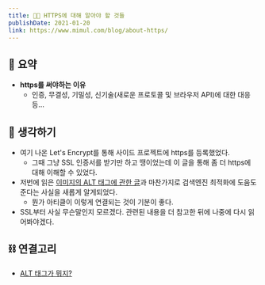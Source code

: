 ```yaml
---
title: 👩‍🎤 HTTPS에 대해 알아야 할 것들 
publishDate: 2021-01-20
link: https://www.mimul.com/blog/about-https/
---
```


## 📝 요약 

- **https를 써야하는 이유** 
  - 인증, 무결성, 기밀성, 신기술(새로운 프로토콜 및 브라우저 API)에 대한 대응 등...

## 🤔 생각하기  
- 여기 나온 Let's Encrypt를 통해 사이드 프로젝트에 https를 등록했었다.  
    - 그때 그냥 SSL 인증서를 받기만 하고 땡이었는데 이 글을 통해 좀 더 https에 대해 이해할 수 있었다.    
- 저번에 읽은 [이미지의 ALT 태그에 관한 글](https://github.com/yjaalto/TIR/blob/master/Dev/what-is-an-alt-tag-and-how-should-you-use-it.md)과 마찬가지로 검색엔진 최적화에 도움도 준다는 사실을 새롭게 알게되었다.  
    - 뭔가 아티클이 이렇게 연결되는 것이 기분이 좋다.  
- SSL부터 사실 무슨말인지 모르겠다. 관련된 내용을 더 참고한 뒤에 나중에 다시 읽어봐야겠다.  

## ⛓ 연결고리
- [ALT 태그가 뭐지?](../Dev/what-is-an-alt-tag-and-how-should-you-use-it.md)